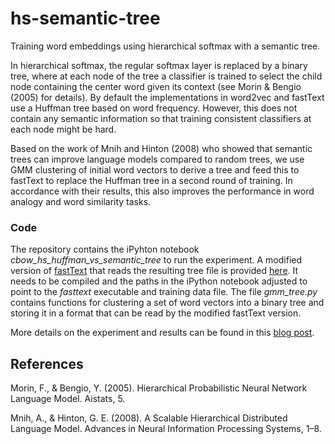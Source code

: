 # hs-semantic-tree
Training word embeddings using hierarchical softmax with a semantic tree.

In hierarchical softmax, the regular softmax layer is replaced by a binary tree, where at each node of the tree a classifier is trained to select the child node containing the center word given its context (see Morin & Bengio (2005) for details). By default the implementations in word2vec and fastText use a Huffman tree based on word frequency. However, this does not contain any semantic information so that training consistent classifiers at each node might be hard.

Based on the work of Mnih and Hinton (2008) who showed that semantic trees can improve language models compared to random trees, we use GMM clustering of initial word vectors to derive a tree and feed this to fastText to replace the Huffman tree in a second round of training. In accordance with their results, this also improves the performance in word analogy and word similarity tasks.

### Code
The repository contains the iPyhton notebook <em>cbow_hs_huffman_vs_semantic_tree</em> to run the experiment. A modified version of <a href="https://github.com/facebookresearch/fastText">fastText</a> that reads the resulting tree file is provided <a href="https://github.com/mleimeister/fastText/tree/hs_precomputed_tree">here</a>. It needs to be compiled and the paths in the iPython notebook adjusted to point to the <em>fasttext</em> executable and training data file. The file <em>gmm_tree.py</em> contains functions for clustering a set of word vectors into a binary tree and storing it in a format that can be read by the modified fastText version.

More details on the experiment and results can be found in this <a href="https://blog.lateral.io/2017/08/semantic-trees-hierarchical-softmax">blog post</a>.

## References 

Morin, F., & Bengio, Y. (2005). Hierarchical Probabilistic Neural Network Language Model. Aistats, 5.

Mnih, A., & Hinton, G. E. (2008). A Scalable Hierarchical Distributed Language Model. Advances in Neural Information Processing Systems, 1–8.
